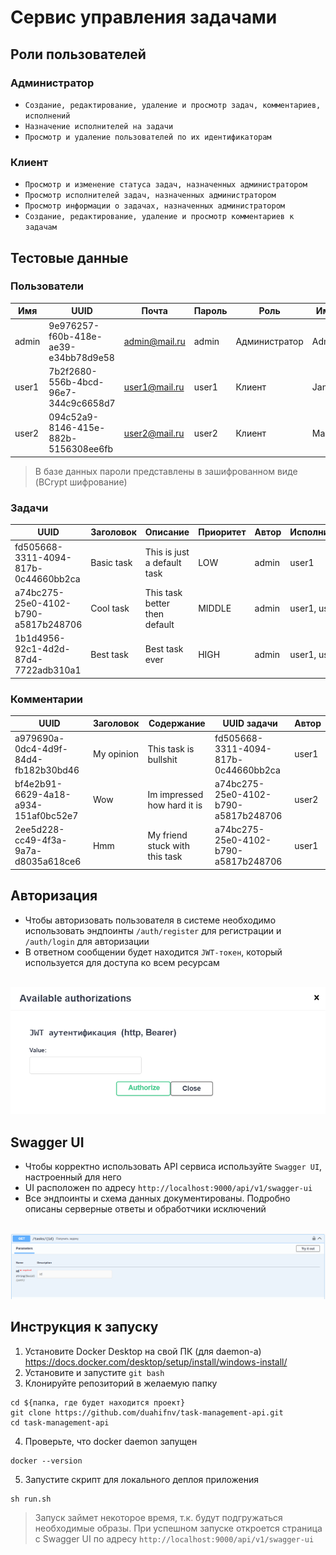 # Сервис управления задачами
## Роли пользователей
### Администратор
- `Создание, редактирование, удаление и просмотр задач, комментариев, исполнений`
- `Назначение исполнителей на задачи`
- `Просмотр и удаление пользователей по их идентификаторам`
### Клиент
- `Просмотр и изменение статуса задач, назначенных администратором`
- `Просмотр исполнителей задач, назначенных администратором`
- `Просмотр информации о задачах, назначенных администратором`
- `Создание, редактирование, удаление и просмотр комментариев к задачам`
## Тестовые данные
### Пользователи
| Имя   | UUID                                 | Почта         | Пароль | Роль          | Имя   | Фамилия |
|-------|--------------------------------------|---------------|--------|---------------|-------|---------|
| admin | 9e976257-f60b-418e-ae39-e34bb78d9e58 | admin@mail.ru | admin  | Администратор | Admin | Adminov |
| user1 | 7b2f2680-556b-4bcd-96e7-344c9c6658d7 | user1@mail.ru | user1  | Клиент        | Jane  | Doe     |
| user2 | 094c52a9-8146-415e-882b-5156308ee6fb | user2@mail.ru | user2  | Клиент        | Max   | Toy     |
> В базе данных пароли представлены в зашифрованном виде (BCrypt шифрование)
### Задачи
| UUID                                 | Заголовок  | Описание                      | Приоритет | Автор | Исполнители  |
|--------------------------------------|------------|-------------------------------|-----------|-------|--------------|
| fd505668-3311-4094-817b-0c44660bb2ca | Basic task | This is just a default task   | LOW       | admin | user1        |
| a74bc275-25e0-4102-b790-a5817b248706 | Cool task  | This task better then default | MIDDLE    | admin | user1, user2 |
| 1b1d4956-92c1-4d2d-87d4-7722adb310a1 | Best task  | Best task ever                | HIGH      | admin | user1, user2 |
### Комментарии
| UUID                                 | Заголовок  | Содержание                     | UUID задачи                          | Автор |
|--------------------------------------|------------|--------------------------------|--------------------------------------|-------|
| a979690a-0dc4-4d9f-84d4-fb182b30bd46 | My opinion | This task is bullshit          | fd505668-3311-4094-817b-0c44660bb2ca | user1 |
| bf4e2b91-6629-4a18-a934-151af0bc52e7 | Wow        | Im impressed how hard it is    | a74bc275-25e0-4102-b790-a5817b248706 | user2 |
| 2ee5d228-cc49-4f3a-9a7a-d8035a618ce6 | Hmm        | My friend stuck with this task | a74bc275-25e0-4102-b790-a5817b248706 | user1 |
## Авторизация
- Чтобы авторизовать пользователя в системе необходимо использовать эндпоинты `/auth/register` для регистрации и `/auth/login` для авторизации
- В ответном сообщении будет находится `JWT-токен`, который используется для доступа ко всем ресурсам

<br>![screenshot](images/swagger-ui-auth.png)
## Swagger UI
- Чтобы корректно использовать API сервиса используйте `Swagger UI`, настроенный для него
- UI расположен по адресу `http://localhost:9000/api/v1/swagger-ui`
- Все эндпоинты и схема данных документированы. Подробно описаны серверные ответы и обработчики исключений

<br>![screenshot](images/swagger-ui.png)
## Инструкция к запуску

1. Установите Docker Desktop на свой ПК (для daemon-а) https://docs.docker.com/desktop/setup/install/windows-install/
2. Установите и запустите `git bash`
3. Клонируйте репозиторий в желаемую папку

```shell
cd ${папка, где будет находится проект}
git clone https://github.com/duahifnv/task-management-api.git
cd task-management-api
```

4. Проверьте, что docker daemon запущен

```shell
docker --version
```

5. Запустите скрипт для локального деплоя приложения

```shell
sh run.sh
```

>Запуск займет некоторое время, т.к. будут подгружаться необходимые образы. 
> При успешном запуске откроется страница с Swagger UI по адресу `http://localhost:9000/api/v1/swagger-ui`
